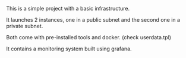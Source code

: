 


This is a simple project with a basic infrastructure. 

It launches 2 instances, one in a public subnet and the second one in a private subnet.

Both come with pre-installed tools and docker. (check userdata.tpl)

It contains a monitoring system built using grafana.
